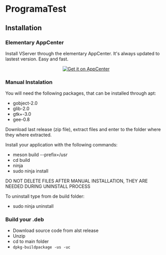 # ProgramaTest


## Installation

### Elementary AppCenter

Install VServer through the elementary AppCenter. It's always updated to lastest version.
Easy and fast.

<p align="center">
  <a href="https://appcenter.elementary.io/com.github.bcedu.valasimplehttpserver"><img src="https://appcenter.elementary.io/badge.svg" alt="Get it on AppCenter" /></a>
</p>

### Manual Instalation

You will need the following packages, that can be installed through apt:
- gobject-2.0
- glib-2.0
- gtk+-3.0
- gee-0.8

Download last release (zip file), extract files and enter to the folder where they where extracted.

Install your application with the following commands:
- meson build --prefix=/usr
- cd build
- ninja
- sudo ninja install

DO NOT DELETE FILES AFTER MANUAL INSTALLATION, THEY ARE NEEDED DURING UNINSTALL PROCESS

To uninstall type from de build folder:
- sudo ninja uninstall

### Build your .deb

- Download source code from alst release
- Unzip
- cd to main folder
- `dpkg-buildpackage -us -uc`
